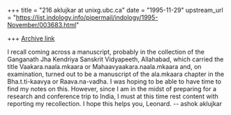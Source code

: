 +++
title = "216 aklujkar at unixg.ubc.ca"
date = "1995-11-29"
upstream_url = "https://list.indology.info/pipermail/indology/1995-November/003683.html"

+++
[Archive link](https://list.indology.info/pipermail/indology/1995-November/003683.html)

I recall coming across a manuscript, probably in the collection of the
Ganganath Jha Kendriya Sanskrit Vidyapeeth, Allahabad, which carried the
title Vaakara.naala.mkaara or Mahaavyaakara.naala.mkaara and, on
examination, turned out to be a manuscript  of the ala.mkaara chapter in
the Bha.t.ti-kaavya or Raava.na-vadha. I was hoping to be able to have time
to find my notes on this. However, since I am in the midst of preparing for
a research and conference trip to India, I must at this time rest content
with reporting my recollection. I hope this helps you, Leonard. -- ashok
aklujkar






